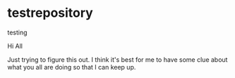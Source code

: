# testrepository
testing

Hi All

Just trying to figure this out. I think it's best for me to have some clue about what you all are doing so that I can keep up.

